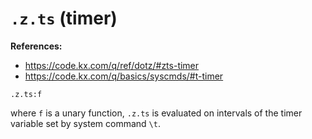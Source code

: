 # `.z.ts` (timer)

**References:**
- https://code.kx.com/q/ref/dotz/#zts-timer
- https://code.kx.com/q/basics/syscmds/#t-timer


~~~~
.z.ts:f
~~~~

where `f` is a unary function, `.z.ts` is evaluated on intervals of the timer variable set by system command `\t`.

